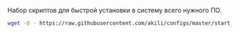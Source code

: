 Набор скриптов для быстрой установки в систему всего нужного ПО.

```bash
wget -O - https://raw.githubusercontent.com/akili/configs/master/start_os.sh | sudo bash
```
